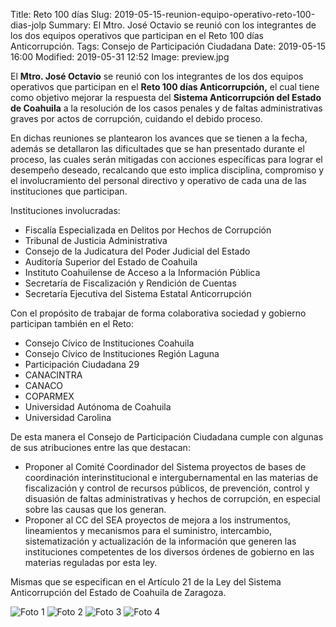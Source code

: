 Title: Reto 100 días
Slug: 2019-05-15-reunion-equipo-operativo-reto-100-dias-jolp
Summary: El Mtro. José Octavio se reunió con los integrantes de los dos equipos operativos que participan en el Reto 100 días Anticorrupción.
Tags: Consejo de Participación Ciudadana
Date: 2019-05-15 16:00
Modified: 2019-05-31 12:52
Image: preview.jpg


El **Mtro. José Octavio** se reunió con los integrantes de los dos equipos operativos que participan en el **Reto 100 días Anticorrupción,** el cual tiene como objetivo mejorar la respuesta del **Sistema Anticorrupción del Estado de Coahuila** a la resolución de los casos penales y de faltas administrativas graves por actos de corrupción, cuidando el debido proceso.

En dichas reuniones se plantearon los avances que se tienen a la fecha, además se detallaron las dificultades que se han presentado durante el proceso, las cuales serán mitigadas con acciones específicas para lograr el desempeño deseado, recalcando que esto implica disciplina, compromiso y el involucramiento del personal directivo y operativo de cada una de las instituciones que participan.

Instituciones involucradas:

* Fiscalía Especializada en Delitos por Hechos de Corrupción
* Tribunal de Justicia Administrativa
* Consejo de la Judicatura del Poder Judicial del Estado
* Auditoría Superior del Estado de Coahuila
* Instituto Coahuilense de Acceso a la Información Pública
* Secretaría de Fiscalización y Rendición de Cuentas
* Secretaría Ejecutiva del Sistema Estatal Anticorrupción

Con el propósito de trabajar de forma colaborativa sociedad y gobierno participan también en el Reto:

* Consejo Cívico de Instituciones Coahuila
* Consejo Cívico de Instituciones Región Laguna
* Participación Ciudadana 29
* CANACINTRA
* CANACO
* COPARMEX
* Universidad Autónoma de Coahuila
* Universidad Carolina

De esta manera el Consejo de Participación Ciudadana cumple con algunas de sus atribuciones entre las que destacan:

* Proponer al Comité Coordinador del Sistema proyectos de bases de coordinación interinstitucional e intergubernamental en las materias de fiscalización y control de recursos públicos, de prevención, control y disuasión de faltas administrativas y hechos de corrupción, en especial sobre las causas que los generan.
* Proponer al CC del SEA proyectos de mejora a los instrumentos, lineamientos y mecanismos para el suministro, intercambio, sistematización y actualización de la información que generen las instituciones competentes de los diversos órdenes de gobierno en las materias reguladas por esta ley.

Mismas que se especifican en el Artículo 21 de la Ley del Sistema Anticorrupción del Estado de Coahuila de Zaragoza.

<img class="img-fluid" src="foto-01.jpg" alt="Foto 1">

<img class="img-fluid" src="foto-02.jpg" alt="Foto 2">

<img class="img-fluid" src="foto-03.jpg" alt="Foto 3">

<img class="img-fluid" src="foto-04.jpg" alt="Foto 4">

